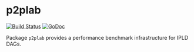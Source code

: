 # p2plab

[![Build Status](https://travis-ci.org/Netflix/p2plab.svg?branch=master)](https://travis-ci.org/Netflix/p2plab)
[![GoDoc](https://godoc.org/github.com/Netflix/p2plab?status.svg)](https://godoc.org/github.com/Netflix/p2plab)

Package `p2plab` provides a performance benchmark infrastructure for IPLD DAGs.
